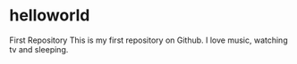# helloworld
First Repository
This is my first repository on Github.
I love music, watching tv and sleeping.

